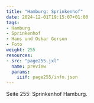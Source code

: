 ```yaml
---
title: "Hamburg: Sprinkenhof"
date: 2024-12-01T19:15:07+01:00
tags:
- Hamburg
- Sprinkenhof
- Hans und Oskar Gerson
- Foto
weight: 255
resources:
- src: "page255.jxl"
  name: preview
  params:
    iiif: page255/info.json
---
```


Seite 255: Sprinkenhof Hamburg.
<!--moere-->
